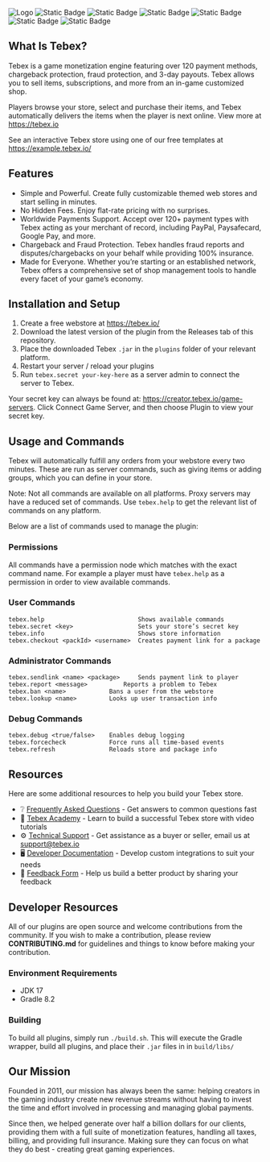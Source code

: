 ![Logo](https://www.tebex.io/assets/img/logos/tebex.svg#gh-light-mode-only)
![Static Badge](https://img.shields.io/badge/spigot-1.8--1.20-brightgreen)
![Static Badge](https://img.shields.io/badge/fabric-1.16.5+-brightgreen)
![Static Badge](https://img.shields.io/badge/bungeecord-1.18+-brightgreen)
![Static Badge](https://img.shields.io/badge/waterfall-1.18+-brightgreen)
![Static Badge](https://img.shields.io/badge/velocity-1.16.5+-brightgreen)
![Static Badge](https://img.shields.io/badge/folia-1.20+-brightgreen)

## What Is Tebex?
Tebex is a game monetization engine featuring over 120 payment methods, chargeback protection, fraud protection, and 3-day payouts. Tebex allows you to sell items, subscriptions, and more from an in-game customized shop.

Players browse your store, select and purchase their items, and Tebex automatically delivers the items when the player is next online. View more at https://tebex.io

See an interactive Tebex store using one of our free templates at https://example.tebex.io/

## Features
- Simple and Powerful. Create fully customizable themed web stores and start selling in minutes.
- No Hidden Fees. Enjoy flat-rate pricing with no surprises.
- Worldwide Payments Support. Accept over 120+ payment types with Tebex acting as your merchant of record, including PayPal, Paysafecard, Google Pay, and more.
- Chargeback and Fraud Protection. Tebex handles fraud reports and disputes/chargebacks on your behalf while providing 100% insurance.
- Made for Everyone. Whether you’re starting or an established network, Tebex offers a comprehensive set of shop management tools to handle every facet of your game’s economy.

## Installation and Setup
1. Create a free webstore at https://tebex.io/
2. Download the latest version of the plugin from the Releases tab of this repository.
3. Place the downloaded Tebex `.jar` in the `plugins` folder of your relevant platform.
4. Restart your server / reload your plugins
5. Run `tebex.secret your-key-here` as a server admin to connect the server to Tebex.

Your secret key can always be found at: https://creator.tebex.io/game-servers. Click Connect Game Server, and then choose Plugin to view your secret key.

## Usage and Commands
Tebex will automatically fulfill any orders from your webstore every two minutes. These are run as server commands, such as giving items or adding groups, which you can define in your store.

Note: Not all commands are available on all platforms. Proxy servers may have a reduced set of commands. Use `tebex.help` to get the relevant list of commands on any platform.

Below are a list of commands used to manage the plugin:

### Permissions
All commands have a permission node which matches with the exact command name. For example a player must have `tebex.help` as a permission in order to view available
commands.

### User Commands
```
tebex.help                          Shows available commands
tebex.secret <key>                  Sets your store’s secret key
tebex.info                          Shows store information
tebex.checkout <packId> <username>  Creates payment link for a package
```

### Administrator Commands
```
tebex.sendlink <name> <package>	    Sends payment link to player
tebex.report <message>		    Reports a problem to Tebex
tebex.ban <name>		    Bans a user from the webstore
tebex.lookup <name>		    Looks up user transaction info
```

### Debug Commands
```
tebex.debug <true/false>    Enables debug logging
tebex.forcecheck            Force runs all time-based events
tebex.refresh               Reloads store and package info
```

## Resources
Here are some additional resources to help you build your Tebex store.

- ❔ [Frequently Asked Questions](https://docs.tebex.io/creators/faq) - Get answers to common questions fast
- 🧠 [Tebex Academy](https://www.youtube.com/@tebex/videos) - Learn to build a successful Tebex store with video tutorials
- ⚙️ [Technical Support](mailto:support@tebex.io) - Get assistance as a buyer or seller, email us at support@tebex.io
- 🖥️ [Developer Documentation](https://docs.tebex.io/developers/) - Develop custom integrations to suit your needs
- 💬 [Feedback Form](https://wkf.ms/45PQwfE) - Help us build a better product by sharing your feedback

## Developer Resources
All of our plugins are open source and welcome contributions from the community. If you wish to make a contribution, please review **CONTRIBUTING.md** for guidelines
and things to know before making your contribution.

### Environment Requirements
- JDK 17
- Gradle 8.2

### Building
To build all plugins, simply run `./build.sh`. This will execute the Gradle wrapper, build all plugins, and place their `.jar` files in in `build/libs/`

## Our Mission
Founded in 2011, our mission has always been the same: helping creators in the gaming industry create new revenue streams without having to invest the time and effort involved in processing and managing global payments.

Since then, we helped generate over half a billion dollars for our clients, providing them with a full suite of monetization features, handling all taxes, billing, and providing full insurance. Making sure they can focus on what they do best - creating great gaming experiences.